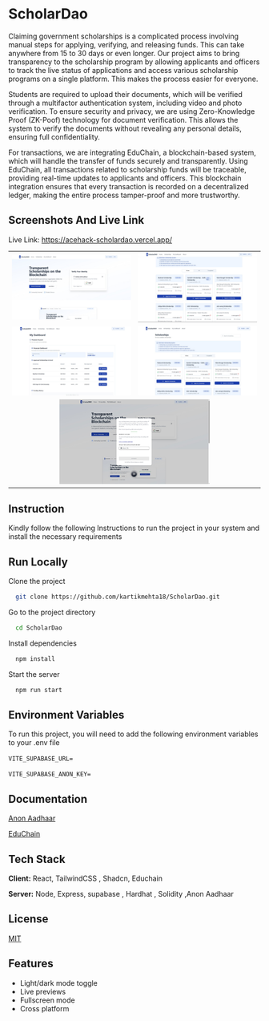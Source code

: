 
# ScholarDao

Claiming government scholarships is a complicated process involving manual steps for applying, verifying, and releasing funds. This can take anywhere from 15 to 30 days or even longer. Our project aims to bring transparency to the scholarship program by allowing applicants and officers to track the live status of applications and access various scholarship programs on a single platform. This makes the process easier for everyone.

Students are required to upload their documents, which will be verified through a multifactor authentication system, including video and photo verification. To ensure security and privacy, we are using Zero-Knowledge Proof (ZK-Poof) technology for document verification. This allows the system to verify the documents without revealing any personal details, ensuring full confidentiality.

For transactions, we are integrating EduChain, a blockchain-based system, which will handle the transfer of funds securely and transparently. Using EduChain, all transactions related to scholarship funds will be traceable, providing real-time updates to applicants and officers. This blockchain integration ensures that every transaction is recorded on a decentralized ledger, making the entire process tamper-proof and more trustworthy.
## Screenshots And Live Link

Live Link: https://acehack-scholardao.vercel.app/

<table>
  <tr>
    <td><img src="image.jpeg" alt="Image 1" width="300" /></td>
    <td align="right"><img src="image2.jpeg" alt="Image 2" width="300" /></td>
  </tr>
  <tr>
    <td><img src="image3.jpeg" alt="Image 3" width="300" /></td>
    <td align="right"><img src="image4.jpeg" alt="Image 4" width="300" /></td>
  </tr>
  <tr>
    <td colspan="2" align="center"><img src="image6.jpeg" alt="Image 5" width="300" /></td>
  </tr>
</table>


## Instruction

Kindly follow the following Instructions to run the project in your system and install the necessary requirements
## Run Locally

Clone the project

```bash
  git clone https://github.com/kartikmehta18/ScholarDao.git
```

Go to the project directory

```bash
  cd ScholarDao
```

Install dependencies

```bash
  npm install
```

Start the server

```bash
  npm run start
```



## Environment Variables

To run this project, you will need to add the following environment variables to your .env file

`VITE_SUPABASE_URL=`

`VITE_SUPABASE_ANON_KEY=`


## Documentation

[Anon Aadhaar](https://documentation.anon-aadhaar.pse.dev/docs/intro)

[EduChain](https://devdocs.opencampus.xyz/)


## Tech Stack

**Client:** React, TailwindCSS , Shadcn, Educhain 

**Server:** Node, Express, supabase , Hardhat , Solidity ,Anon Aadhaar


## License

[MIT](https://choosealicense.com/licenses/mit/)


## Features

- Light/dark mode toggle
- Live previews
- Fullscreen mode
- Cross platform

